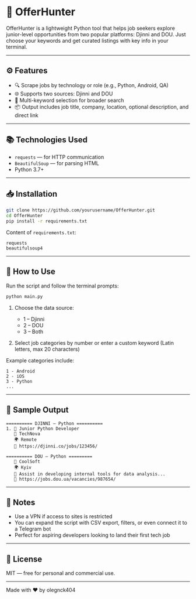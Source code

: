 # 🎯 OfferHunter

OfferHunter is a lightweight Python tool that helps job seekers explore junior-level opportunities from two popular platforms: Djinni and DOU. Just choose your keywords and get curated listings with key info in your terminal.

---

## ⚙️ Features

- 🔍 Scrape jobs by technology or role (e.g., Python, Android, QA)  
- 🌐 Supports two sources: Djinni and DOU  
- 🧵 Multi-keyword selection for broader search  
- 📦 Output includes job title, company, location, optional description, and direct link  

---

## 📚 Technologies Used

- `requests` — for HTTP communication  
- `BeautifulSoup` — for parsing HTML  
- Python 3.7+  

---

## 📥 Installation

~~~bash
git clone https://github.com/yourusername/OfferHunter.git
cd OfferHunter
pip install -r requirements.txt
~~~

Content of `requirements.txt`:

~~~
requests
beautifulsoup4
~~~

---

## 🧪 How to Use

Run the script and follow the terminal prompts:

~~~bash
python main.py
~~~

1. Choose the data source:  
   - 1 – Djinni  
   - 2 – DOU  
   - 3 – Both  

2. Select job categories by number or enter a custom keyword (Latin letters, max 20 characters)  

Example categories include:

~~~
1 - Android  
2 - iOS  
3 - Python  
...
~~~

---

## 🔎 Sample Output

~~~
========== DJINNI — Python ==========
1. 📌 Junior Python Developer
   🏢 TechNova
   🌍 Remote
   🔗 https://djinni.co/jobs/123456/

========== DOU — Python =========
   🏢 CoolSoft
   🌍 Kyiv
   📝 Assist in developing internal tools for data analysis...
   🔗 https://jobs.dou.ua/vacancies/987654/
~~~

---

## 📌 Notes

- Use a VPN if access to sites is restricted  
- You can expand the script with CSV export, filters, or even connect it to a Telegram bot  
- Perfect for aspiring developers looking to land their first tech job  

---

## 📄 License

MIT — free for personal and commercial use.

---

Made with ❤️ by olegnck404
